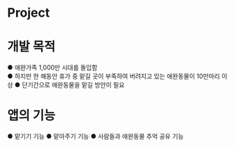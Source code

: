# Project

# 개발 목적
  ● 애완가족 1,000만 시대를 돌입함 \
  ● 하지만 한 해동안 휴가 중 맡길 곳이 부족하여 버려지고 있는 애완동물이 10만마리 이상
  ● 단기간으로 애완동물을 맡길 방안이 필요

# 앱의 기능
  ● 맡기기 기능
  ● 맡아주기 기능
  ● 사람들과 애완동물 추억 공유 기능
  
